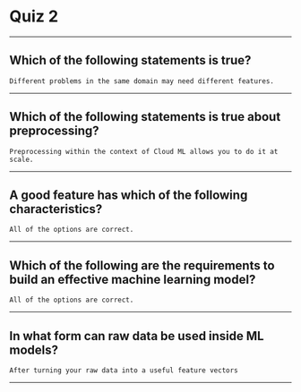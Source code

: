 # Quiz 2

---

## Which of the following statements is true?

`Different problems in the same domain may need different features.`

---

## Which of the following statements is true about preprocessing?

`Preprocessing within the context of Cloud ML allows you to do it at scale.`

---

## A good feature has which of the following characteristics?

`All of the options are correct.`

---

## Which of the following are the requirements to build an effective machine learning model?

`All of the options are correct.`

---

## In what form can raw data be used inside ML models?

`After turning your raw data into a useful feature vectors`

---
